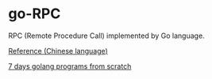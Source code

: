 # go-RPC
RPC (Remote Procedure Call) implemented by Go language.

[Reference (Chinese language)](https://geektutu.com/post/geerpc.html)

[7 days golang programs from scratch](https://github.com/geektutu/7days-golang)
